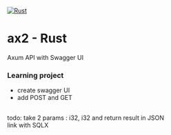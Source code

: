 [![Rust](https://github.com/RGGH/ax2/actions/workflows/rust.yml/badge.svg)](https://github.com/RGGH/ax2/actions/workflows/rust.yml)
# ax2 - Rust
Axum API with Swagger UI

### Learning project
- create swagger UI
- add POST and GET

## 
  todo: take 2 params : i32, i32 and return result in JSON<br>
  link with SQLX

